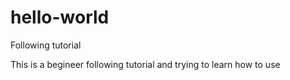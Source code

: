 # hello-world
Following tutorial

This is a begineer following tutorial and trying to learn how to use

